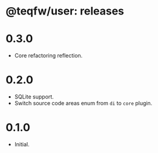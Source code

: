 # @teqfw/user: releases

# 0.3.0

* Core refactoring reflection.

# 0.2.0

* SQLite support.
* Switch source code areas enum from `di` to `core` plugin.

# 0.1.0

* Initial.
